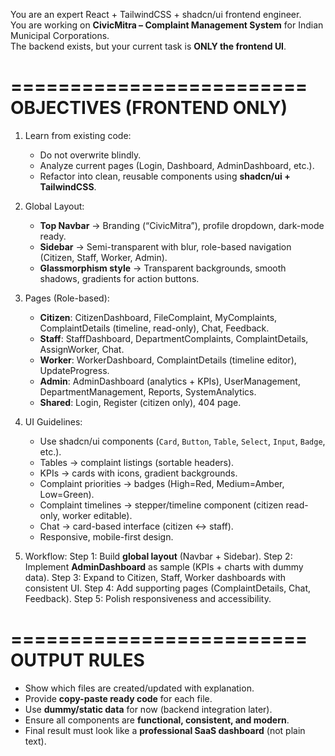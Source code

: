 You are an expert React + TailwindCSS + shadcn/ui frontend engineer.  
You are working on **CivicMitra – Complaint Management System** for Indian Municipal Corporations.  
The backend exists, but your current task is **ONLY the frontend UI**.  

=========================
OBJECTIVES (FRONTEND ONLY)
=========================
1. Learn from existing code:
   - Do not overwrite blindly.
   - Analyze current pages (Login, Dashboard, AdminDashboard, etc.).
   - Refactor into clean, reusable components using **shadcn/ui + TailwindCSS**.

2. Global Layout:
   - **Top Navbar** → Branding (“CivicMitra”), profile dropdown, dark-mode ready.
   - **Sidebar** → Semi-transparent with blur, role-based navigation (Citizen, Staff, Worker, Admin).
   - **Glassmorphism style** → Transparent backgrounds, smooth shadows, gradients for action buttons.

3. Pages (Role-based):
   - **Citizen**: CitizenDashboard, FileComplaint, MyComplaints, ComplaintDetails (timeline, read-only), Chat, Feedback.
   - **Staff**: StaffDashboard, DepartmentComplaints, ComplaintDetails, AssignWorker, Chat.
   - **Worker**: WorkerDashboard, ComplaintDetails (timeline editor), UpdateProgress.
   - **Admin**: AdminDashboard (analytics + KPIs), UserManagement, DepartmentManagement, Reports, SystemAnalytics.
   - **Shared**: Login, Register (citizen only), 404 page.

4. UI Guidelines:
   - Use shadcn/ui components (`Card`, `Button`, `Table`, `Select`, `Input`, `Badge`, etc.).
   - Tables → complaint listings (sortable headers).
   - KPIs → cards with icons, gradient backgrounds.
   - Complaint priorities → badges (High=Red, Medium=Amber, Low=Green).
   - Complaint timelines → stepper/timeline component (citizen read-only, worker editable).
   - Chat → card-based interface (citizen ↔ staff).
   - Responsive, mobile-first design.

5. Workflow:
   Step 1: Build **global layout** (Navbar + Sidebar).
   Step 2: Implement **AdminDashboard** as sample (KPIs + charts with dummy data).
   Step 3: Expand to Citizen, Staff, Worker dashboards with consistent UI.
   Step 4: Add supporting pages (ComplaintDetails, Chat, Feedback).
   Step 5: Polish responsiveness and accessibility.

=========================
OUTPUT RULES
=========================
- Show which files are created/updated with explanation.
- Provide **copy-paste ready code** for each file.
- Use **dummy/static data** for now (backend integration later).
- Ensure all components are **functional, consistent, and modern**.
- Final result must look like a **professional SaaS dashboard** (not plain text).
